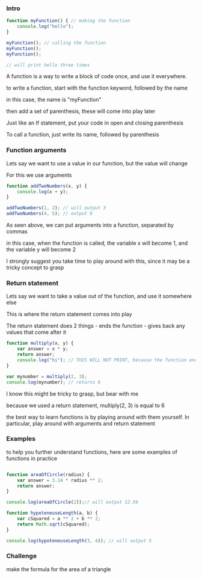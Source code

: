 ### Intro

```Javascript
function myFunction() { // making the function
    console.log("hello");
}

myFunction(); // calling the function
myFunction();
myFunction();

// will print hello three times
```

A function is a way to write a block of code once, and use it everywhere. 

to write a function, start with the function keyword, followed by the name

in this case, the name is "myFunction"

then add a set of parenthesis, these will come into play later

Just like an If statement, put your code in open and closing parenthesis


To call a function, just write its name, followed by parenthesis

### Function arguments

Lets say we want to use a value in our function, but the value will change 

For this we use arguments

```Javascript
function addTwoNumbers(x, y) {
    console.log(x + y);
}

addTwoNumbers(1, 2); // will output 3
addTwoNumbers(4, 5); // output 9
```

As seen above, we can put arguments into a function, separated by commas

in this case, when the function is called, the variable x will become 1, and the variable y will become 2

I strongly suggest you take time to play around with this, since it may be a tricky concept to grasp

### Return statement

Lets say we want to take a value out of the function, and use it somewhere else

This is where the return statement comes into play

The return statement does 2 things
    - ends the function
    - gives back any values that come after it

``` Javascript 
function multiply(x, y) {
    var answer = x * y;
    return answer;
    console.log("hi"); // THIS WILL NOT PRINT, because the function ends on the previous line
}

var mynumber = multiply(2, 3);
console.log(mynumber); // returns 6
```

I know this might be tricky to grasp, but bear with me

because we used a return statement, multiply(2, 3) is equal to 6

the best way to learn functions is by playing around with them yourself.
In particular, play around with arguments and return statement

### Examples

to help you further understand functions, here are some examples of functions in practice

```Javascript

function areaOfCircle(radius) {
    var answer = 3.14 * radius ** 2;
    return answer;
}

console.log(areaOfCircle(2));// will output 12.56

function hypoteneuseLength(a, b) {
    var cSquared = a ** 2 + b ** 2;
    return Math.sqrt(cSquared);
}

console.log(hypoteneuseLength(3, 4)); // will output 5

```


### Challenge

make the formula for the area of a triangle






